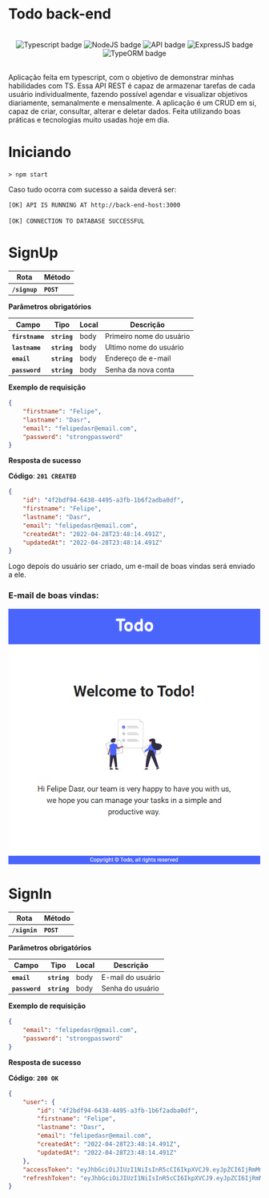 ﻿# Todo back-end

<div align="center"></br>
  <img alt="Typescript badge" src="https://img.shields.io/badge/Typescript-00B1EA?style=for-the-badge&logo=typescript&logoColor=white" />
  <img alt="NodeJS badge" src="https://img.shields.io/badge/Node.js-90C53F?style=for-the-badge&logo=node.js&logoColor=white"/>
  <img alt="API badge" src="https://img.shields.io/badge/API%20REST-E64D80?style=for-the-badge" />
  <img alt="ExpressJS badge" src="https://img.shields.io/badge/Express.js-333331?style=for-the-badge" />
  <img alt="TypeORM badge" src="https://img.shields.io/badge/TYPEORM-FFAB00?style=for-the-badge" />
</div></br>

Aplicação feita em typescript, com o objetivo de demonstrar minhas habilidades com TS. Essa API REST é capaz de armazenar tarefas de cada usuário individualmente, fazendo possível agendar e visualizar objetivos diariamente, semanalmente e mensalmente. A aplicação é um CRUD em si, capaz de criar, consultar, alterar e deletar dados. Feita utilizando boas práticas e tecnologias muito usadas hoje em dia.

# Iniciando
    > npm start

Caso tudo ocorra com sucesso a saida deverá ser:

    [OK] API IS RUNNING AT http://back-end-host:3000

    [OK] CONNECTION TO DATABASE SUCCESSFUL

# SignUp

| Rota          | Método     |
|---------------|------------|
| **`/signup`** | **`POST`** |


**Parâmetros obrigatórios**

| Campo           | Tipo         | Local | Descrição                |
|-----------------|--------------|-------|--------------------------|
| **`firstname`** | **`string`** | body  | Primeiro nome do usuário |
| **`lastname`**  | **`string`** | body  | Ultimo nome do usuário   |
| **`email`**     | **`string`** | body  | Endereço de e-mail       |
| **`password`**  | **`string`** | body  | Senha da nova conta      |

**Exemplo de requisição**

```json
{
	"firstname": "Felipe",
	"lastname": "Dasr",
	"email": "felipedasr@email.com",
	"password": "strongpassword"
}
```

**Resposta de sucesso**

**Código**: **`201 CREATED`**

```json
{
	"id": "4f2bdf94-6438-4495-a3fb-1b6f2adba0df",
	"firstname": "Felipe",
	"lastname": "Dasr",
	"email": "felipedasr@email.com",
	"createdAt": "2022-04-28T23:48:14.491Z",
	"updatedAt": "2022-04-28T23:48:14.491Z"
}
```

Logo depois do usuário ser criado, um e-mail de boas vindas será enviado a ele.

### E-mail de boas vindas:
![welcome_message](docs/images/welcomeMessage.PNG)

# SignIn

| Rota          | Método     |
|---------------|------------|
| **`/signin`** | **`POST`** |


**Parâmetros obrigatórios**

| Campo          | Tipo         | Local | Descrição         |
|----------------|--------------|-------|-------------------|
| **`email`**    | **`string`** | body  | E-mail do usuário |
| **`password`** | **`string`** | body  | Senha do usuário  |

**Exemplo de requisição**

```json
{
	"email": "felipedasr@gmail.com",
	"password": "strongpassword"
}
```

**Resposta de sucesso**

**Código**: **`200 OK`**

```json
{
	"user": {
		"id": "4f2bdf94-6438-4495-a3fb-1b6f2adba0df",
		"firstname": "Felipe",
		"lastname": "Dasr",
		"email": "felipedasr@email.com",
		"createdAt": "2022-04-28T23:48:14.491Z",
		"updatedAt": "2022-04-28T23:48:14.491Z"
	},
	"accessToken": "eyJhbGciOiJIUzI1NiIsInR5cCI6IkpXVCJ9.eyJpZCI6IjRmMmJkZjk0LTY0MzgtNDQ5NS1hM2ZiLTFiNmYyYWRiYTBkZiIsImlhdCI6MTY1MTUzNDA3MiwiZXhwIjoxNjUxNjIwNDcyfQ.XNn3VK3M2iEQsRtgwSNLt4q8GE9EKtrXnNtYkKfj5Sw",
	"refreshToken": "eyJhbGciOiJIUzI1NiIsInR5cCI6IkpXVCJ9.eyJpZCI6IjRmMmJkZjk0LTY0MzgtNDQ5NS1hM2ZiLTFiNmYyYWRiYTBkZiIsImlhdCI6MTY1MTUzNDA3MiwiZXhwIjoxNjU0MTI2MDcyfQ.3R_OljyA4xgvnh0Dybk1x6mAYqvpyGCtW_9sXgLZSLg"
}
```
